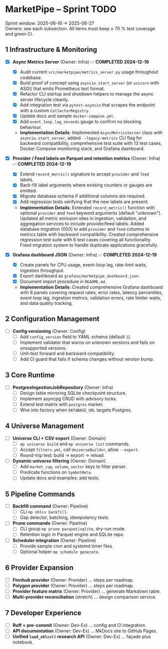 # MarketPipe – Sprint TODO  
Sprint window: 2025-06-16 → 2025-06-27  
Owners: see each subsection. All items must keep ≥ 70 % test coverage and green CI.

## 1  Infrastructure & Monitoring
- [x] **Async Metrics Server** (Owner: Infra) ✅ **COMPLETED 2024-12-19**
  - [x] Audit current `src/marketpipe/metrics_server.py` usage throughout codebase.  
  - [x] Build proof of concept using `asyncio.start_server` (or `uvicorn` with ASGI) that emits Prometheus text format.  
  - [x] Refactor CLI startup and shutdown helpers to manage the async server lifecycle cleanly.  
  - [x] Add integration test via `pytest-asyncio` that scrapes the endpoint with a custom `CollectorRegistry`.  
  - [x] Update docs and sample `docker-compose.yml`.  
  - [x] Add `event_loop_lag_seconds` gauge to confirm no blocking behaviour.  
  - **Implementation Details**: Implemented `AsyncMetricsServer` class with `asyncio.start_server`, added `--legacy-metrics` CLI flag for backward compatibility, comprehensive test suite with 13 test cases, Docker Compose monitoring stack, and Grafana dashboard.

- [x] **Provider / Feed labels on Parquet and retention metrics** (Owner: Infra) ✅ **COMPLETED 2024-12-19**
  - [x] Extend `record_metric()` signature to accept `provider` and `feed` labels.  
  - [x] Back-fill label arguments where existing counters or gauges are emitted.  
  - [x] Migrate database schema if additional columns are required.  
  - [x] Add regression tests verifying that the new labels are present.
  - **Implementation Details**: Extended `record_metric()` function with optional `provider` and `feed` keyword arguments (default "unknown"). Updated all metric emission sites in ingestion, validation, and aggregation services to include provider/feed labels. Added database migration (003) to add `provider` and `feed` columns to metrics table with backward compatibility. Created comprehensive regression test suite with 6 test cases covering all functionality. Fixed migration system to handle duplicate applications gracefully.

- [x] **Grafana dashboard JSON** (Owner: Infra) ✅ **COMPLETED 2024-12-19**
  - [x] Create panels for CPU usage, event-loop lag, rate-limit waits, ingestion throughput.  
  - [x] Export dashboard as `grafana/marketpipe_dashboard.json`.  
  - [x] Document import procedure in `README.md`.
  - **Implementation Details**: Created comprehensive Grafana dashboard with 8 panels covering request rates, error rates, latency percentiles, event loop lag, ingestion metrics, validation errors, rate limiter waits, and data quality tracking.

## 2  Configuration Management
- [ ] **Config versioning** (Owner: Config)  
  - [ ] Add `config_version` field to YAML schema (default `1`).  
  - [ ] Implement validator that warns on unknown versions and fails on unsupported versions.  
  - [ ] Unit-test forward and backward compatibility.  
  - [ ] Add CI guard that fails if schema changes without version bump.

## 3  Core Runtime
- [ ] **PostgresIngestionJobRepository** (Owner: Infra)  
  - [ ] Design table mirroring SQLite checkpoint structure.  
  - [ ] Implement asyncpg CRUD with advisory locks.  
  - [ ] Extend test matrix with `postgres` marker.  
  - [ ] Wire into factory when `DATABASE_URL` targets Postgres.

## 4  Universe Management
- [ ] **Universe CLI + CSV export** (Owner: Domain)  
  - [ ] `mp universe build` and `mp universe list` commands.  
  - [ ] Accept `filters.yml`, call `UniverseBuilder`, allow `--export`.  
  - [ ] Round-trip test: build → export → reload.

- [ ] **Dynamic universe filtering** (Owner: Domain)  
  - [ ] Add `market_cap`, `volume`, `sector` keys to filter parser.  
  - [ ] Predicate functions on `SymbolMeta`.  
  - [ ] Update docs and examples; add tests.

## 5  Pipeline Commands
- [ ] **Backfill command** (Owner: Pipeline)  
  - [ ] CLI `mp ohlcv backfill`.  
  - [ ] Gap detector, batching, idempotency tests.  

- [ ] **Prune commands** (Owner: Pipeline)  
  - [ ] CLI group `mp prune parquet|sqlite`, dry-run mode.  
  - [ ] Retention logic in Parquet engine and SQLite repo.  

- [ ] **Scheduler integration** (Owner: Pipeline)  
  - [ ] Provide sample cron and systemd timer files.  
  - [ ] Optional helper `mp schedule generate`.

## 6  Provider Expansion
- [ ] **Finnhub provider** (Owner: Provider) … steps per roadmap.  
- [ ] **Polygon provider** (Owner: Provider) … steps per roadmap.  
- [ ] **Provider feature matrix** (Owner: Provider) … generate Markdown table.  
- [ ] **Multi-provider reconciliation** (stretch) … design comparison service.

## 7  Developer Experience
- [ ] **Ruff + pre-commit** (Owner: Dev-Ex) … config and CI integration.  
- [ ] **API documentation** (Owner: Dev-Ex) … MkDocs site to GitHub Pages.  
- [ ] **Unified `load_ohlcv()` research API** (Owner: Dev-Ex) … façade plus notebook.
